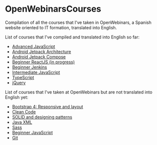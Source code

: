 # OpenWebinarsCourses
Compilation of all the courses that I've taken in OpenWebinars, a Spanish website oriented to IT formation, translated into English. 

List of courses that I've compiled and translated into English so far:

- [Advanced JavaScript ](https://openwebinars.net/academia/aprende/javascript-avanzado/)
- [Android Jetpack Architecture](https://openwebinars.net/academia/aprende/android-jetpack-arquitecture/)
- [Android Jetpack Compose](https://openwebinars.net/academia/aprende/crear-interfaz-usuario-jetpack-compose/)
- [Beginner ReactJS (in progress)](https://openwebinars.net/academia/aprende/react/)
- [Beginner Jenkins](https://openwebinars.net/academia/aprende/jenkins-principiantes/)
- [Intermediate JavaScript](https://openwebinars.net/academia/aprende/javascript-intermedio/)
- [TypeScript](https://openwebinars.net/academia/aprende/typescript/)
- [jQuery](https://openwebinars.net/academia/aprende/jquery/)

List of courses that I've taken at OpenWebinars but are not translated into English yet:

- [Bootstrap 4: Responsive and layout](https://openwebinars.net/academia/aprende/bootstrap-4-layout/)
- [Clean Code](https://openwebinars.net/academia/aprende/clean-code/)
- [SOLID and designing patterns](https://openwebinars.net/academia/aprende/solid-patrones-diseno/)
- [Java XML](https://openwebinars.net/academia/aprende/java-xml/)
- [Sass](https://openwebinars.net/academia/aprende/sass/)
- [Beginner JavaScript](https://openwebinars.net/academia/aprende/javascript-principiantes/)
- [Git](https://openwebinars.net/academia/aprende/git/)
